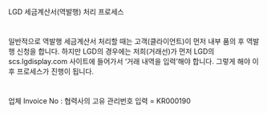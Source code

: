 LGD 세금계산서(역발행) 처리 프로세스


#
일반적으로 역발행 세금계산서 처리할 때는 고객(클라이언트)이 먼저 내부 품의 후 역발행 신청을 합니다.
하지만 LGD의 경우에는 저희(거래선)가 먼저 LGD의 scs.lgdisplay.com 사이트에 들어가서 ‘거래 내역을 입력’해야 합니다. 그렇게 해야 이후 프로세스가 진행이 됩니다.

#
업체 Invoice No : 협력사의 고유 관리번호 입력 = KR000190